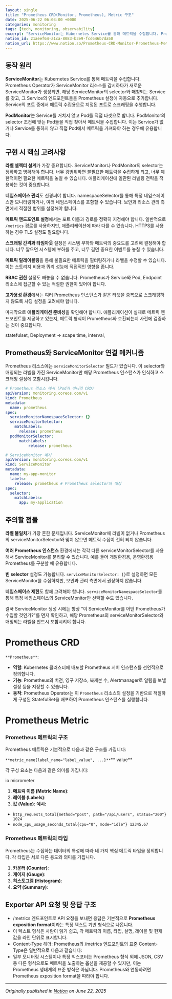 ```yaml
---
layout: single
title: "Prometheus CRD(Monitor, Prometheus), Metric 구조"
date: 2025-06-22 06:03:00 +0000
categories: monitoring
tags: [tech, monitoring, observability]
excerpt: "ServiceMonitor는 Kubernetes Service를 통해 메트릭을 수집합니다. Prometheus Operator가 ServiceMonitor 리소스를 감시하다가 새로운 ServiceMonitor가 생성되면, 해당 ServiceMonitor의 selector와 매칭되는 Service를 찾습니다."
notion_id: 21aeef64-a1ca-8083-b3e9-fcd646b7da50
notion_url: https://www.notion.so/Prometheus-CRD-Monitor-Prometheus-Metric-21aeef64a1ca8083b3e9fcd646b7da50
---
```


## 동작 원리

**ServiceMonitor**는 Kubernetes Service를 통해 메트릭을 수집합니다. Prometheus Operator가 ServiceMonitor 리소스를 감시하다가 새로운 ServiceMonitor가 생성되면, 해당 ServiceMonitor의 selector와 매칭되는 Service를 찾고, 그 Service의 엔드포인트들을 Prometheus 설정에 자동으로 추가합니다. Service의 포트 중에서 메트릭 수집용으로 지정된 포트로 스크래핑을 수행합니다.


<!--more-->
**PodMonitor**는 Service를 거치지 않고 Pod를 직접 타겟으로 합니다. PodMonitor의 selector 조건에 맞는 Pod들을 직접 찾아서 메트릭을 수집합니다. 이는 Service가 없거나 Service를 통하지 않고 직접 Pod에서 메트릭을 가져와야 하는 경우에 유용합니다.

## 구현 시 핵심 고려사항

**라벨 셀렉터 설계**가 가장 중요합니다. ServiceMonitor나 PodMonitor의 selector는 정확하고 명확해야 합니다. 너무 광범위하면 불필요한 메트릭을 수집하게 되고, 너무 제한적이면 필요한 메트릭을 놓칠 수 있습니다. 애플리케이션에 일관된 라벨링 전략을 적용하는 것이 중요합니다.

**네임스페이스 관리**도 신경써야 합니다. namespaceSelector를 통해 특정 네임스페이스만 모니터링하거나, 여러 네임스페이스를 포함할 수 있습니다. 보안과 리소스 관리 측면에서 적절한 범위를 설정해야 합니다.

**메트릭 엔드포인트 설정**에서는 포트 이름과 경로를 정확히 지정해야 합니다. 일반적으로 `/metrics` 경로를 사용하지만, 애플리케이션에 따라 다를 수 있습니다. HTTPS를 사용하는 경우 TLS 설정도 필요합니다.

**스크래핑 간격과 타임아웃** 설정은 시스템 부하와 메트릭의 중요도를 고려해 결정해야 합니다. 너무 짧으면 시스템에 부하를 주고, 너무 길면 중요한 이벤트를 놓칠 수 있습니다.

**메트릭 릴레이블링**을 통해 불필요한 메트릭을 필터링하거나 라벨을 수정할 수 있습니다. 이는 스토리지 비용과 쿼리 성능에 직접적인 영향을 줍니다.

**RBAC 권한** 설정도 빼놓을 수 없습니다. Prometheus가 Service와 Pod, Endpoint 리소스에 접근할 수 있는 적절한 권한이 있어야 합니다.

**고가용성 환경**에서는 여러 Prometheus 인스턴스가 같은 타겟을 중복으로 스크래핑하지 않도록 샤딩 설정을 고려해야 합니다.

마지막으로 **애플리케이션 준비성**을 확인해야 합니다. 애플리케이션이 실제로 메트릭 엔드포인트를 제공하고 있는지, 메트릭 형식이 Prometheus와 호환되는지 사전에 검증하는 것이 중요합니다.

statefulset, Deployment → scape time, interval, 

## Prometheus와 ServiceMonitor 연결 메커니즘

Prometheus 리소스에는 `serviceMonitorSelector` 필드가 있습니다. 이 selector와 매칭되는 라벨을 가진 ServiceMonitor만 해당 Prometheus 인스턴스가 인식하고 스크래핑 설정에 포함시킵니다.

```yaml
# Prometheus 리소스 예시 (Pod가 아니라 CRD)
apiVersion: monitoring.coreos.com/v1
kind: Prometheus
metadata:
  name: prometheus
spec:
  serviceMonitorNamespaceSelector: {}
  serviceMonitorSelector:
    matchLabels:
      release: prometheus
  podMonitorSelector:
	  matchLabels:
		  release: prometheus
```

```yaml
# ServiceMonitor 예시
apiVersion: monitoring.coreos.com/v1
kind: ServiceMonitor
metadata:
  name: my-app-monitor
  labels:
    release: prometheus # Prometheus selector와 매칭
spec:
  selector:
    matchLabels:
      app: my-application
```

## 주의할 점들

**라벨 불일치**가 가장 흔한 문제입니다. ServiceMonitor에 라벨이 없거나 Prometheus의 serviceMonitorSelector와 맞지 않으면 메트릭 수집이 전혀 되지 않습니다.

**여러 Prometheus 인스턴스** 환경에서는 각각 다른 serviceMonitorSelector를 사용해서 ServiceMonitor를 분리할 수 있습니다. 예를 들어 개발환경용, 운영환경용 Prometheus를 구분할 때 유용합니다.

**빈 selector** 설정도 가능합니다. `serviceMonitorSelector: {}`로 설정하면 모든 ServiceMonitor를 수집하지만, 보안과 관리 측면에서 권장하지 않습니다.

**네임스페이스 제한**도 함께 고려해야 합니다. `serviceMonitorNamespaceSelector`를 통해 특정 네임스페이스의 ServiceMonitor만 선택할 수도 있습니다.

결국 ServiceMonitor 생성 시에는 항상 "이 ServiceMonitor를 어떤 Prometheus가 수집할 것인가?"를 먼저 확인하고, 해당 Prometheus의 serviceMonitorSelector와 매칭되는 라벨을 반드시 포함시켜야 합니다.

# Prometheus CRD

`**Prometheus**`:

- **역할**: Kubernetes 클러스터에 배포할 Prometheus 서버 인스턴스를 선언적으로 정의합니다.
- **기능**: Prometheus의 버전, 영구 저장소, 복제본 수, Alertmanager로 알림을 보낼 설정 등을 지정할 수 있습니다.
- **동작**: Prometheus Operator는 이 `Prometheus` 리소스의 설정을 기반으로 적절하게 구성된 StatefulSet을 배포하여 Prometheus 인스턴스를 실행합니다.
# Prometheus Metric

### Prometheus 메트릭의 구조

Prometheus 메트릭은 기본적으로 다음과 같은 구조를 가집니다:

`**metric_name{label_name="label_value", ...}**`** value**

각 구성 요소는 다음과 같은 의미를 가집니다:

io micrometer 

1. **메트릭 이름 (Metric Name)**:
1. **레이블 (Labels)**:
1. **값 (Value)**:
**예시:**

- `http_requests_total{method="post", path="/api/users", status="200"} 1024`
- `node_cpu_usage_seconds_total{cpu="0", mode="idle"} 12345.67`
### Prometheus 메트릭의 타입

Prometheus는 수집하는 데이터의 특성에 따라 네 가지 핵심 메트릭 타입을 정의합니다. 각 타입은 서로 다른 용도와 의미를 가집니다.

1. **카운터 (Counter)**:
1. **게이지 (Gauge)**:
1. **히스토그램 (Histogram)**:
1. **요약 (Summary)**:
## Exporter API 요청 및 응답 구조

- /metrics 엔드포인트로 API 요청을 보내면 응답은 기본적으로 **Prometheus exposition format**이라는 특정 텍스트 기반 형식으로 나옵니다.
- 이 텍스트 형식은 사람이 읽기 쉽고, 각 메트릭의 이름, 타입, 설명, 레이블 및 현재 값을 라인 단위로 표시합니다.
- Content-Type 헤더:
Prometheus의 /metrics 엔드포인트의 표준 Content-Type은 일반적으로 다음과 같습니다:
- 일부 모니터링 시스템이나 특정 익스포터는 Prometheus 형식 외에 JSON, CSV 등 다른 형식으로도 메트릭을 노출하는 옵션을 제공할 수 있지만, 이는 Prometheus 생태계의 표준 방식은 아닙니다. Prometheus와 연동하려면 Prometheus exposition format을 따라야 합니다.

---

*Originally published in [Notion](https://www.notion.so/Prometheus-CRD-Monitor-Prometheus-Metric-21aeef64a1ca8083b3e9fcd646b7da50) on June 22, 2025*